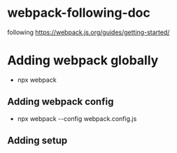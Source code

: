 # webpack-following-doc
following https://webpack.js.org/guides/getting-started/


# Adding webpack globally 


- npx webpack 


## Adding webpack config 

- npx webpack --config webpack.config.js

## Adding setup 


